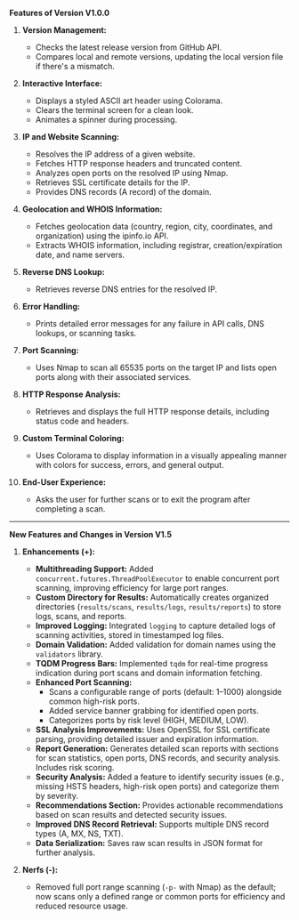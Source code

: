 **Features of Version V1.0.0**

1. **Version Management:**
   - Checks the latest release version from GitHub API.
   - Compares local and remote versions, updating the local version file if there's a mismatch.

2. **Interactive Interface:**
   - Displays a styled ASCII art header using Colorama.
   - Clears the terminal screen for a clean look.
   - Animates a spinner during processing.

3. **IP and Website Scanning:**
   - Resolves the IP address of a given website.
   - Fetches HTTP response headers and truncated content.
   - Analyzes open ports on the resolved IP using Nmap.
   - Retrieves SSL certificate details for the IP.
   - Provides DNS records (A record) of the domain.

4. **Geolocation and WHOIS Information:**
   - Fetches geolocation data (country, region, city, coordinates, and organization) using the ipinfo.io API.
   - Extracts WHOIS information, including registrar, creation/expiration date, and name servers.

5. **Reverse DNS Lookup:**
   - Retrieves reverse DNS entries for the resolved IP.

6. **Error Handling:**
   - Prints detailed error messages for any failure in API calls, DNS lookups, or scanning tasks.

7. **Port Scanning:**
   - Uses Nmap to scan all 65535 ports on the target IP and lists open ports along with their associated services.

8. **HTTP Response Analysis:**
   - Retrieves and displays the full HTTP response details, including status code and headers.

9. **Custom Terminal Coloring:**
   - Uses Colorama to display information in a visually appealing manner with colors for success, errors, and general output.

10. **End-User Experience:**
    - Asks the user for further scans or to exit the program after completing a scan.

---

**New Features and Changes in Version V1.5**

1. **Enhancements (+):**
   - **Multithreading Support:** Added `concurrent.futures.ThreadPoolExecutor` to enable concurrent port scanning, improving efficiency for large port ranges.
   - **Custom Directory for Results:** Automatically creates organized directories (`results/scans`, `results/logs`, `results/reports`) to store logs, scans, and reports.
   - **Improved Logging:** Integrated `logging` to capture detailed logs of scanning activities, stored in timestamped log files.
   - **Domain Validation:** Added validation for domain names using the `validators` library.
   - **TQDM Progress Bars:** Implemented `tqdm` for real-time progress indication during port scans and domain information fetching.
   - **Enhanced Port Scanning:** 
     - Scans a configurable range of ports (default: 1–1000) alongside common high-risk ports.
     - Added service banner grabbing for identified open ports.
     - Categorizes ports by risk level (HIGH, MEDIUM, LOW).
   - **SSL Analysis Improvements:** Uses OpenSSL for SSL certificate parsing, providing detailed issuer and expiration information.
   - **Report Generation:** Generates detailed scan reports with sections for scan statistics, open ports, DNS records, and security analysis. Includes risk scoring.
   - **Security Analysis:** Added a feature to identify security issues (e.g., missing HSTS headers, high-risk open ports) and categorize them by severity.
   - **Recommendations Section:** Provides actionable recommendations based on scan results and detected security issues.
   - **Improved DNS Record Retrieval:** Supports multiple DNS record types (A, MX, NS, TXT).
   - **Data Serialization:** Saves raw scan results in JSON format for further analysis.

2. **Nerfs (-):**
   - Removed full port range scanning (`-p-` with Nmap) as the default; now scans only a defined range or common ports for efficiency and reduced resource usage.
